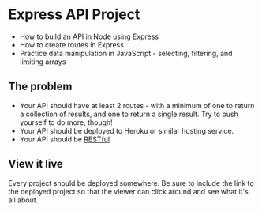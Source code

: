 # Express API Project

- How to build an API in Node using Express
- How to create routes in Express
- Practice data manipulation in JavaScript - selecting, filtering, and limiting arrays

## The problem

- Your API should have at least 2 routes - with a minimum of one to return a collection of results, and one to return a single result. Try to push yourself to do more, though!
- Your API should be deployed to Heroku or similar hosting service.
- Your API should be [RESTful](https://www.smashingmagazine.com/2018/01/understanding-using-rest-api/)

## View it live

Every project should be deployed somewhere. Be sure to include the link to the deployed project so that the viewer can click around and see what it's all about.
